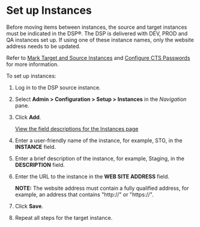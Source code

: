 # Set up Instances

Before moving items between instances, the source and target instances
must be indicated in the DSP®. The DSP is delivered with DEV, PROD and
QA instances set up. If using one of these instance names, only the
website address needs to be updated.

Refer to [Mark Target and Source
Instances](Mark_Target_and_Source_Instances.htm) and [Configure CTS
Passwords](Configure_CTS_Passwords.htm) for more information.

To set up instances:

1.  Log in to the DSP source instance.

2.  Select **Admin \> Configuration \> Setup \> Instances** in the
    *Navigation* pane.

3.  Click **Add**.
    
    [View the field descriptions for the Instances
    page](../Page_Desc/Instances.htm)

4.  Enter a user-friendly name of the instance, for example, STG, in the
    **INSTANCE** field.

5.  Enter a brief description of the instance, for example, Staging, in
    the **DESCRIPTION** field.

6.  Enter the URL to the instance in the **WEB SITE ADDRESS** field.
    
    <span style="font-weight: bold;">NOTE:</span> The website address
    must contain a fully qualified address, for example, an address that
    contains "http://" or "https://".

7.  Click **Save**.

8.  Repeat all steps for the target instance.
